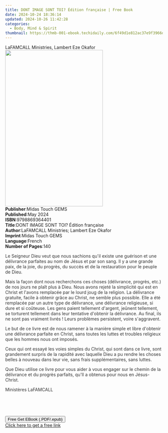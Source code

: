```yaml
---
title: DONT IMAGE SONT TOI? Édition française | Free Book
date: 2024-10-24 18:36:14
updated: 2024-10-26 11:42:28
categories:
  - Body, Mind & Spirit
thumbnail: https://thmb-001-ebook.techidaily.com/6f49d1e812ac37e9f3966d2cc45d997440437e92f0fef314b7c7b2fecb8b2fe8.jpg
---
```

<main id="book-container">
  <div class="flex flex-col">
    <div class="book-brief flex-1 py-6 px-4 sm:p-6 md:py-10 md:px-8">
      <!-- brief-->
      <div class="book-brief-main">
        LaFAMCALL Ministries, Lambert Eze Okafor
      </div>
    </div>
    <div
      class="book-meta-info flex-1 grid gap-4 col-start-1 col-end-3 row-start-1 sm:mb-6 sm:grid-cols-4 lg:gap-6 lg:col-start-2 lg:row-end-6 lg:row-span-6 lg:mb-0"
    >
      <div
        class="book-meta-info-left place-content-center mt-4 p-4 text-sm leading-6 col-start-2 col-span-2 dark:text-slate-400"
      >
        <img
          class="w-full h-500 object-cover rounded-lg sm:h-255 sm:col-span-2 lg:col-span-full"
          src="https://img-001-ebook.techidaily.com/54048d2aaf26a25d3f6cbcf6ac3be8d5e850a695bacd67edbd8adf3e53bf07db.jpg"
          alt=""
          width="312"
          height="500"
        />
      </div>
      <div
        class="book-meta-info-right mt-2 col-start-1 row-start-2 col-span-3 self-center"
      >
        <!-- meta data  -->
        <div class="flex flex-col px-4 md:px-8">
          <div class="flex-1">
            <strong>Publisher</strong>:<span class="px-2"
              >Midas Touch GEMS</span
            >
          </div>
          <div class="flex-1">
            <strong>Published</strong>:<span class="px-2">May 2024</span>
          </div>
          <div class="flex-1">
            <strong>ISBN</strong>:<span class="px-2">9798869364401</span>
          </div>
          <div class="flex-1">
            <strong>Title</strong>:<span class="px-2"
              >DONT IMAGE SONT TOI? Édition française</span
            >
          </div>
          <div class="flex-1">
            <strong>Author</strong>:<span class="px-2"
              >LaFAMCALL Ministries; Lambert Eze Okafor</span
            >
          </div>
          <div class="flex-1">
            <strong>Imprint</strong>:<span class="px-2">Midas Touch GEMS</span>
          </div>
          <div class="flex-1">
            <strong>Language</strong>:<span class="px-2">French</span>
          </div>
          <div class="flex-1">
            <strong>Number of Pages</strong>:<span class="px-2">140</span>
          </div>
        </div>
      </div>
    </div>
    <div class="book-description flex-1 py-6 px-4 sm:p-6 md:py-10 md:px-8">
      <div class="book-description-main">
        <div accordion-content="" id="description">
          <p class="ql-align-justify">
            <span style="color: rgb(51, 51, 51)"
              >Le Seigneur Dieu veut que nous sachions qu'il existe une guérison
              et une délivrance parfaites au nom de Jésus et par son sang. Il y
              a une grande paix, de la joie, du progrès, du succès et de la
              restauration pour le peuple de Dieu.</span
            >
          </p>
          <p class="ql-align-justify">
            <span style="color: rgb(51, 51, 51)"
              >Mais la façon dont nous recherchons ces choses (délivrance,
              progrès, etc.) de nos jours ne plaît plus à Dieu. Nous avons
              rejeté la simplicité qui est en Christ et l'avons remplacée par le
              lourd joug de la religion. La délivrance gratuite, facile à
              obtenir grâce au Christ, ne semble plus possible. Elle a été
              remplacée par un autre type de délivrance, une délivrance
              religieuse, si dure et si coûteuse. Les gens paient tellement
              d'argent, jeûnent tellement, se torturent tellement dans leur
              tentative d'obtenir la délivrance. Au final, ils ne sont pas
              vraiment livrés ! Leurs problèmes persistent, voire
              s'aggravent.</span
            >
          </p>
          <p class="ql-align-justify">
            <span style="color: rgb(51, 51, 51)"
              >Le but de ce livre est de nous ramener à la manière simple et
              libre d'obtenir une délivrance parfaite en Christ, sans toutes les
              luttes et troubles religieux que les hommes nous ont
              imposés.</span
            >
          </p>
          <p class="ql-align-justify">
            <span style="color: rgb(51, 51, 51)"
              >Ceux qui ont essayé les voies simples du Christ, qui sont dans ce
              livre, sont grandement surpris de la rapidité avec laquelle Dieu a
              pu rendre les choses belles à nouveau dans leur vie, sans frais
              supplémentaires, sans luttes.</span
            >
          </p>
          <p class="ql-align-justify">
            <span style="color: rgb(51, 51, 51)"
              >Que Dieu utilise ce livre pour vous aider à vous engager sur le
              chemin de la délivrance et du progrès parfaits, qu'Il a obtenus
              pour nous en Jésus-Christ.</span
            >
          </p>
          <p class="ql-align-justify"></p>
          <p class="ql-align-justify">
            <span style="color: rgb(51, 51, 51)">Ministères LaFAMCALL</span>
          </p>
          <p><br /></p>
          <p><br /></p>
        </div>
        <div class="accordion-fader"></div>
      </div>
    </div>
    <div class="book-excerpts flex-1 py-6 px-4 sm:p-6 md:py-10 md:px-8"></div>
    <div
      class="book-about-author flex-1 py-6 px-4 sm:p-6 md:py-10 md:px-8"
    ></div>
    <div class="book-free-get flex-1 py-6 px-4 sm:p-6 md:py-10 md:px-8">
      <button
        id="btn-free-get"
        class="bg-blue-500 hover:bg-blue-700 text-white font-bold py-2 px-4 rounded"
      >
        Free Get EBook (.PDF/.epub)
      </button>
      <div id="countdown-display" class="px-2 text-lg mt-2"></div>
      <a
        id="free-link"
        class="hidden bg-blue-500 hover:bg-blue-700 text-white font-bold py-2 px-4 rounded"
        href="https://www.ebooks.com/en-us/book/211352933/dont-image-sont-toi-dition-fran-aise/lafamcall-ministries/"
        target="_blank"
        >Click here to get a free link</a
      >
    </div>
    <script>
      let countdownTime = 0;
      let countdownInterval = null;
      document
        .getElementById('btn-free-get')
        .addEventListener('click', startCountdown);
      function startCountdown() {
        countdownTime = new Date().getTime() + 60000 * 3;
        countdownInterval = setInterval(updateCountdown, 1000);
        document.getElementById('btn-free-get').disabled = true;
        document
          .getElementById('btn-free-get')
          .classList.add('bg-gray-500', 'cursor-not-allowed');
      }
      function updateCountdown() {
        let currentTime = new Date().getTime();
        let timeLeft = countdownTime - currentTime;
        let secondsLeft = Math.floor(timeLeft / 1000);
        document.getElementById('countdown-display').innerHTML =
          `Remaining time: ${secondsLeft} seconds.`;
        if (secondsLeft <= 0) {
          clearInterval(countdownInterval);
          document.getElementById('btn-free-get').classList.add('hidden');
          document.getElementById('free-link').classList.remove('hidden');
          document.getElementById('countdown-display').innerHTML = '';
        }
      }
    </script>
  </div>
</main>
